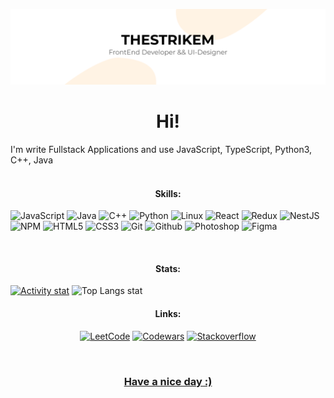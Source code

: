 [![Header](https://github.com/TheStrikeM/thestrikem/blob/main/thestrikem.png)](https://vk.com/thestrikem)

<h1 align="center">Hi!</h1>
<p>I'm write Fullstack Applications and use JavaScript, TypeScript, Python3, C++, Java</h3>
<br>
<br>
<h4 align="center">Skills:</h4>
<p>
  <img alt="JavaScript" src="https://img.shields.io/badge/JavaScript-000000?style=for-the-badge&logo=JavaScript"/>
  <img alt="Java" src="https://img.shields.io/badge/Java-000000?style=for-the-badge&logo=Java"/>
  <img alt="C++" src="https://img.shields.io/badge/C++-000000?style=for-the-badge&logo=C++"/>
  <img alt="Python" src="https://img.shields.io/badge/Python-000000?style=for-the-badge&logo=Python"/>
  <img alt="Linux" src="https://img.shields.io/badge/Linux-000000?style=for-the-badge&logo=Linux"/>
  <img alt="React" src="https://img.shields.io/badge/React-000000?style=for-the-badge&logo=React"/>
  <img alt="Redux" src="https://img.shields.io/badge/Redux-000000?style=for-the-badge&logo=Redux"/>
  <img alt="NestJS" src="https://img.shields.io/badge/NestJS-000000?style=for-the-badge&logo=NestJS"/>
  <img alt="NPM" src="https://img.shields.io/badge/npm-000000?style=for-the-badge&logo=npm"/>
  <img alt="HTML5" src="https://img.shields.io/badge/HTML5-000000?style=for-the-badge&logo=HTML5"/>
  <img alt="CSS3" src="https://img.shields.io/badge/CSS3-000000?style=for-the-badge&logo=CSS3"/>
  <img alt="Git" src="https://img.shields.io/badge/Git-000000?style=for-the-badge&logo=Git"/>
  <img alt="Github" src="https://img.shields.io/badge/GitHub-000000?style=for-the-badge&logo=GitHub"/>
  <img alt="Photoshop" src="https://img.shields.io/badge/Photoshop-000000?style=for-the-badge&logo=Photoshop"/>
  <img alt="Figma" src="https://img.shields.io/badge/Figma-000000?style=for-the-badge&logo=Figma"/>
</p>
<br>
<h4 align="center">Stats:</h4>
<p>
<a href="https://github.com/thestrikem/github-readme-stats"><img alt="Activity stat" src="https://github-readme-stats.vercel.app/api?username=thestrikem&show_icons=true" /></a>
<img alt="Top Langs stat" src="https://github-readme-stats.vercel.app/api/top-langs/?username=thestrikem&layout=compact" />
</p>
<h4 align="center">Links:</h4>
<p align="center">
<a href="https://leetcode.com/thestrikem/"><img alt="LeetCode" src="https://img.shields.io/badge/Leetcode-000000?style=for-the-badge&logo=Leetcode"/></a>
<a href="https://www.codewars.com/users/TheStrikeM/"><img alt="Codewars" src="https://www.codewars.com/users/TheStrikeM/badges/large"/></a>
<a href="https://stackoverflow.com/users/14450234/thestrikem/"><img alt="Stackoverflow" src="https://img.shields.io/badge/Stackoverflow-000000?style=for-the-badge&logo=Stackoverflow"/>
</p>
<br />
<h3 align="center">Have a nice day :)</h3>


